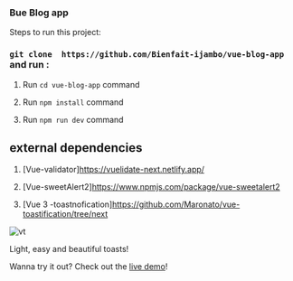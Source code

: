 ### Bue Blog app 

Steps to run this project:

### `git clone  https://github.com/Bienfait-ijambo/vue-blog-app` and run :

1. Run `cd vue-blog-app` command

2. Run `npm install` command

3. Run `npm run dev` command


## external dependencies

1. [Vue-validator]https://vuelidate-next.netlify.app/ 

2. [Vue-sweetAlert2]https://www.npmjs.com/package/vue-sweetalert2


3. [Vue 3 -toastnofication]https://github.com/Maronato/vue-toastification/tree/next

![vt](https://i.imgur.com/i2PMcTq.gif)

Light, easy and beautiful toasts!

Wanna try it out? Check out the [live demo](https://maronato.github.io/vue-toastification/)!
